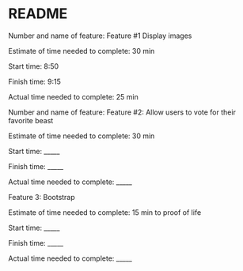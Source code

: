 # README

Number and name of feature: Feature #1 Display images

Estimate of time needed to complete: 30 min

Start time: 8:50

Finish time: 9:15

Actual time needed to complete: 25 min


Number and name of feature: Feature #2: Allow users to vote for their favorite beast

Estimate of time needed to complete: 30 min

Start time: _____

Finish time: _____

Actual time needed to complete: _____


Feature 3: Bootstrap

Estimate of time needed to complete: 15 min to proof of life

Start time: _____

Finish time: _____

Actual time needed to complete: _____